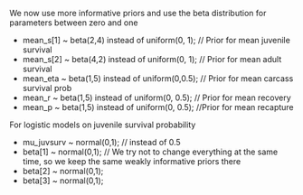      
We now use more informative priors and use the beta distribution for parameters between zero and one
* mean_s[1] ~ beta(2,4) instead of uniform(0, 1); // Prior for mean juvenile survival 
* mean_s[2] ~ beta(4,2) instead of uniform(0, 1); // Prior for mean adult survival
* mean_eta ~ beta(1,5) instead of uniform(0,0.5); // Prior for mean carcass survival prob
* mean_r ~ beta(1,5) instead of uniform(0, 0.5); // Prior for mean recovery
* mean_p ~ beta(1,5) instead of uniform(0, 0.5); //Prior for mean recapture

For logistic models on juvenile survival probability
* mu_juvsurv ~ normal(0,1); // instead of 0.5
* beta[1] ~ normal(0,1); // We try not to change everything at the same time, so we keep the same weakly informative priors there
* beta[2] ~ normal(0,1);
* beta[3] ~ normal(0,1);
